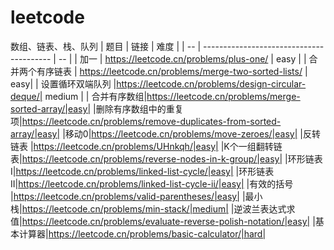# leetcode
数组、链表、栈、队列
| 题目 | 链接                                       | 难度 |
| -- | ---------------------------------------- | -- |
| 加一 | <https://leetcode.cn/problems/plus-one/> |  easy  |
|  合并两个有序链表  | https://leetcode.cn/problems/merge-two-sorted-lists/ | easy|
| 设置循环双端队列 |https://leetcode.cn/problems/design-circular-deque/| medium |
| 合并有序数组|https://leetcode.cn/problems/merge-sorted-array/|easy|
|删除有序数组中的重复项|https://leetcode.cn/problems/remove-duplicates-from-sorted-array/|easy|
|移动0|https://leetcode.cn/problems/move-zeroes/|easy|
|反转链表 |https://leetcode.cn/problems/UHnkqh/|easy|
|K个一组翻转链表|https://leetcode.cn/problems/reverse-nodes-in-k-group/|easy|
|环形链表I|https://leetcode.cn/problems/linked-list-cycle/|easy|
|环形链表II|https://leetcode.cn/problems/linked-list-cycle-ii/|easy|
|有效的括号 |https://leetcode.cn/problems/valid-parentheses/|easy|
|最小栈|https://leetcode.cn/problems/min-stack/|medium|
|逆波兰表达式求值|https://leetcode.cn/problems/evaluate-reverse-polish-notation/|easy|
|基本计算器|https://leetcode.cn/problems/basic-calculator/|hard|
